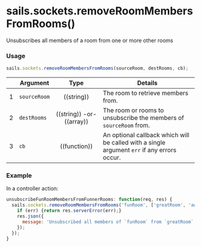 # sails.sockets.removeRoomMembersFromRooms()

Unsubscribes all members of a room from one or more other rooms

### Usage

```js
sails.sockets.removeRoomMembersFromRooms(sourceRoom, destRooms, cb);
```


|   | Argument   | Type        | Details |
|---|------------|:-----------:|---------|
| 1 | `sourceRoom`   | ((string)) | The room to retrieve members from.
| 2 | `destRooms` | ((string)) -or- ((array))  | The room or rooms to unsubscribe the members of `sourceRoom` from.
| 3 | `cb`       | ((function))| An optional callback which will be called with a single argument `err` if any errors occur.

### Example

In a controller action:

```javascript
unsubscribeFunRoomMembersFromFunnerRooms: function(req, res) {
  sails.sockets.removeRoomMembersFromRooms('funRoom', ['greatRoom', 'awesomeRoom'], function(err) {
    if (err) {return res.serverError(err);}
    res.json({
      message: 'Unsubscribed all members of `funRoom` from `greatRoom` and `awesomeRoom`!'
    });
  });
}
```

<docmeta name="displayName" value="sails.sockets.removeRoomMembersFromRooms()">

